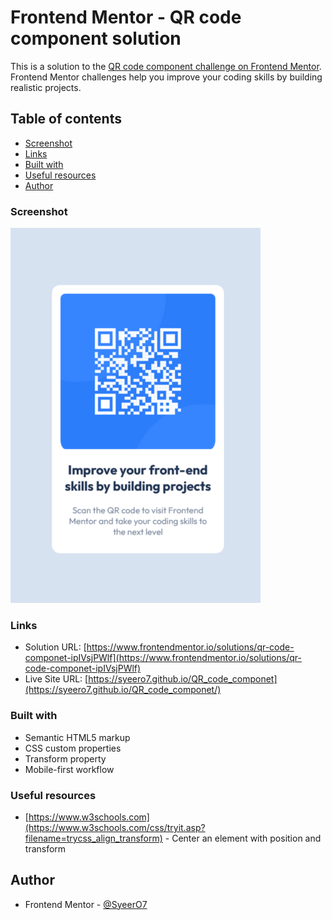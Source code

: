 # Frontend Mentor - QR code component solution

This is a solution to the [QR code component challenge on Frontend Mentor](https://www.frontendmentor.io/challenges/qr-code-component-iux_sIO_H). Frontend Mentor challenges help you improve your coding skills by building realistic projects.

## Table of contents

- [Screenshot](#screenshot)
- [Links](#links)
- [Built with](#built-with)
- [Useful resources](#useful-resources)
- [Author](#author)

### Screenshot

![](images/Screenshot%20QR%20code%20component.png)

### Links

- Solution URL: [https://www.frontendmentor.io/solutions/qr-code-componet-ipIVsjPWlf](https://www.frontendmentor.io/solutions/qr-code-componet-ipIVsjPWlf)
- Live Site URL: [https://syeero7.github.io/QR_code_componet](https://syeero7.github.io/QR_code_componet/)

### Built with

- Semantic HTML5 markup
- CSS custom properties
- Transform property
- Mobile-first workflow

### Useful resources

- [https://www.w3schools.com](https://www.w3schools.com/css/tryit.asp?filename=trycss_align_transform) - Center an element with position and transform

## Author

- Frontend Mentor - [@SyeerO7](https://www.frontendmentor.io/profile/SyeerO7)
